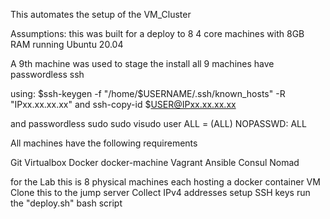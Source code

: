 This automates the setup of the VM_Cluster

Assumptions:
this was built for a deploy to 8 4 core machines with 8GB RAM
running Ubuntu 20.04

A 9th machine was used to stage the install
all 9 machines have passwordless ssh

using:
$ssh-keygen -f "/home/$USERNAME/.ssh/known_hosts" -R "IPxx.xx.xx.xx"
and
ssh-copy-id $USER@IPxx.xx.xx.xx

and passwordless sudo
sudo visudo
user       ALL = (ALL) NOPASSWD: ALL


All machines have the following requirements

Git
Virtualbox
Docker
docker-machine
Vagrant
Ansible
Consul
Nomad

for the Lab this is 8 physical machines each hosting a docker container VM
Clone this to the jump server
Collect IPv4 addresses
setup SSH keys
run the "deploy.sh" bash script


